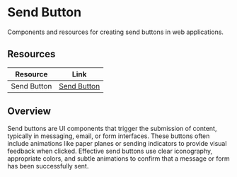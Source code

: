 # Send Button

Components and resources for creating send buttons in web applications.

## Resources

| Resource | Link |
|---|---|
| Send Button | [Send Button](https://codepen.io/aaroniker/pen/BajabVN) |

## Overview

Send buttons are UI components that trigger the submission of content, typically in messaging, email, or form interfaces. These buttons often include animations like paper planes or sending indicators to provide visual feedback when clicked. Effective send buttons use clear iconography, appropriate colors, and subtle animations to confirm that a message or form has been successfully sent. 